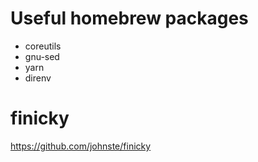 # Useful homebrew packages

* coreutils
* gnu-sed
* yarn
* direnv

# finicky

https://github.com/johnste/finicky
